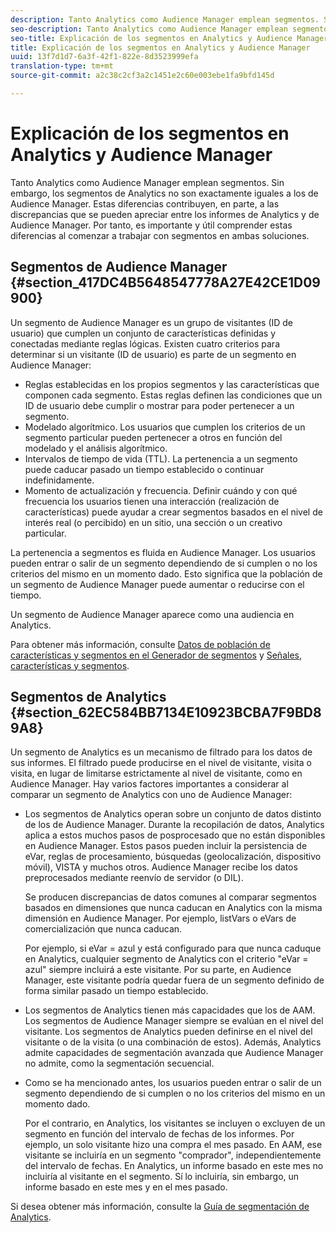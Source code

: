 ```yaml
---
description: Tanto Analytics como Audience Manager emplean segmentos. Sin embargo, los segmentos de Analytics no son exactamente iguales a los de Audience Manager. Estas diferencias contribuyen, en parte, a las discrepancias que se pueden apreciar entre los informes de Analytics y de Audience Manager. Por tanto, es importante y útil comprender estas diferencias al comenzar a trabajar con segmentos en ambas soluciones.
seo-description: Tanto Analytics como Audience Manager emplean segmentos. Sin embargo, los segmentos de Analytics no son exactamente iguales a los de Audience Manager. Estas diferencias contribuyen, en parte, a las discrepancias que se pueden apreciar entre los informes de Analytics y de Audience Manager. Por tanto, es importante y útil comprender estas diferencias al comenzar a trabajar con segmentos en ambas soluciones.
seo-title: Explicación de los segmentos en Analytics y Audience Manager
title: Explicación de los segmentos en Analytics y Audience Manager
uuid: 13f7d1d7-6a3f-42f1-822e-8d3523999efa
translation-type: tm+mt
source-git-commit: a2c38c2cf3a2c1451e2c60e003ebe1fa9bfd145d

---
```



# Explicación de los segmentos en Analytics y Audience Manager

Tanto Analytics como Audience Manager emplean segmentos. Sin embargo, los segmentos de Analytics no son exactamente iguales a los de Audience Manager. Estas diferencias contribuyen, en parte, a las discrepancias que se pueden apreciar entre los informes de Analytics y de Audience Manager. Por tanto, es importante y útil comprender estas diferencias al comenzar a trabajar con segmentos en ambas soluciones.

## Segmentos de Audience Manager {#section_417DC4B5648547778A27E42CE1D09900}

Un segmento de Audience Manager es un grupo de visitantes (ID de usuario) que cumplen un conjunto de características definidas y conectadas mediante reglas lógicas. Existen cuatro criterios para determinar si un visitante (ID de usuario) es parte de un segmento en Audience Manager:

* Reglas establecidas en los propios segmentos y las características que componen cada segmento. Estas reglas definen las condiciones que un ID de usuario debe cumplir o mostrar para poder pertenecer a un segmento.
* Modelado algorítmico. Los usuarios que cumplen los criterios de un segmento particular pueden pertenecer a otros en función del modelado y el análisis algorítmico.
* Intervalos de tiempo de vida (TTL). La pertenencia a un segmento puede caducar pasado un tiempo establecido o continuar indefinidamente.
* Momento de actualización y frecuencia. Definir cuándo y con qué frecuencia los usuarios tienen una interacción (realización de características) puede ayudar a crear segmentos basados en el nivel de interés real (o percibido) en un sitio, una sección o un creativo particular.

La pertenencia a segmentos es fluida en Audience Manager. Los usuarios pueden entrar o salir de un segmento dependiendo de si cumplen o no los criterios del mismo en un momento dado. Esto significa que la población de un segmento de Audience Manager puede aumentar o reducirse con el tiempo.

Un segmento de Audience Manager aparece como una audiencia en Analytics.

Para obtener más información, consulte [Datos de población de características y segmentos en el Generador de segmentos](https://marketing.adobe.com/resources/help/en_US/aam/segment-builder-data.html) y [Señales, características y segmentos](https://marketing.adobe.com/resources/help/en_US/aam/c_signal_trait_segment.html).

## Segmentos de Analytics {#section_62EC584BB7134E10923BCBA7F9BD89A8}

Un segmento de Analytics es un mecanismo de filtrado para los datos de sus informes. El filtrado puede producirse en el nivel de visitante, visita o visita, en lugar de limitarse estrictamente al nivel de visitante, como en Audience Manager. Hay varios factores importantes a considerar al comparar un segmento de Analytics con uno de Audience Manager:

* Los segmentos de Analytics operan sobre un conjunto de datos distinto de los de Audience Manager. Durante la recopilación de datos, Analytics aplica a estos muchos pasos de posprocesado que no están disponibles en Audience Manager. Estos pasos pueden incluir la persistencia de eVar, reglas de procesamiento, búsquedas (geolocalización, dispositivo móvil), VISTA y muchos otros. Audience Manager recibe los datos preprocesados mediante reenvío de servidor (o DIL).

   Se producen discrepancias de datos comunes al comparar segmentos basados en dimensiones que nunca caducan en Analytics con la misma dimensión en Audience Manager. Por ejemplo, listVars o eVars de comercialización que nunca caducan.

   Por ejemplo, si eVar = azul y está configurado para que nunca caduque en Analytics, cualquier segmento de Analytics con el criterio "eVar = azul" siempre incluirá a este visitante. Por su parte, en Audience Manager, este visitante podría quedar fuera de un segmento definido de forma similar pasado un tiempo establecido.

* Los segmentos de Analytics tienen más capacidades que los de AAM. Los segmentos de Audience Manager siempre se evalúan en el nivel del visitante. Los segmentos de Analytics pueden definirse en el nivel del visitante o de la visita (o una combinación de estos). Además, Analytics admite capacidades de segmentación avanzada que Audience Manager no admite, como la segmentación secuencial.
* Como se ha mencionado antes, los usuarios pueden entrar o salir de un segmento dependiendo de si cumplen o no los criterios del mismo en un momento dado.

   Por el contrario, en Analytics, los visitantes se incluyen o excluyen de un segmento en función del intervalo de fechas de los informes. Por ejemplo, un solo visitante hizo una compra el mes pasado. En AAM, ese visitante se incluiría en un segmento "comprador", independientemente del intervalo de fechas. En Analytics, un informe basado en este mes no incluiría al visitante en el segmento. Sí lo incluiría, sin embargo, un informe basado en este mes y en el mes pasado.

Si desea obtener más información, consulte la [Guía de segmentación de Analytics](https://marketing.adobe.com/resources/help/en_US/analytics/segment/).
